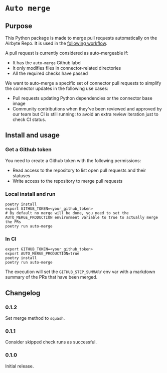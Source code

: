 # `Auto merge`

## Purpose

This Python package is made to merge pull requests automatically on the Airbyte Repo. It is used in
the [following workflow](.github/workflows/auto_merge.yml).

A pull request is currently considered as auto-mergeable if:

- It has the `auto-merge` Github label
- It only modifies files in connector-related directories
- All the required checks have passed

We want to auto-merge a specific set of connector pull requests to simplify the connector updates in
the following use cases:

- Pull requests updating Python dependencies or the connector base image
- Community contributions when they've been reviewed and approved by our team but CI is still
  running: to avoid an extra review iteration just to check CI status.

## Install and usage

### Get a Github token

You need to create a Github token with the following permissions:

- Read access to the repository to list open pull requests and their statuses
- Write access to the repository to merge pull requests

### Local install and run

```
poetry install
export GITHUB_TOKEN=<your_github_token>
# By default no merge will be done, you need to set the AUTO_MERGE_PRODUCTION environment variable to true to actually merge the PRs
poetry run auto-merge
```

### In CI

```
export GITHUB_TOKEN=<your_github_token>
export AUTO_MERGE_PRODUCTION=true
poetry install
poetry run auto-merge
```

The execution will set the `GITHUB_STEP_SUMMARY` env var with a markdown summary of the PRs that
have been merged.

## Changelog

### 0.1.2
Set merge method to `squash`.

### 0.1.1
Consider skipped check runs as successful.

### 0.1.0
Initial release.
